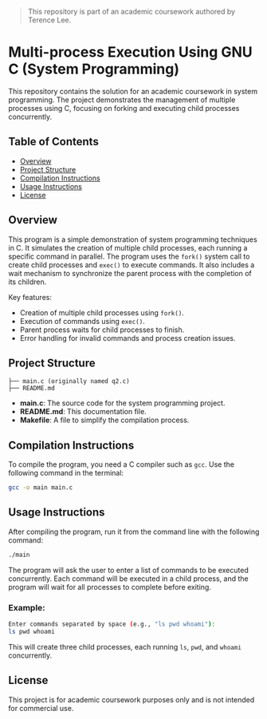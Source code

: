 > This repository is part of an academic coursework authored by Terence Lee.

# Multi-process Execution Using GNU C (System Programming)

This repository contains the solution for an academic coursework in system programming. The project demonstrates the management of multiple processes using C, focusing on forking and executing child processes concurrently.

## Table of Contents

- [Overview](#overview)
- [Project Structure](#project-structure)
- [Compilation Instructions](#compilation-instructions)
- [Usage Instructions](#usage-instructions)
- [License](#license)

## Overview

This program is a simple demonstration of system programming techniques in C. It simulates the creation of multiple child processes, each running a specific command in parallel. The program uses the `fork()` system call to create child processes and `exec()` to execute commands. It also includes a wait mechanism to synchronize the parent process with the completion of its children.

Key features:
- Creation of multiple child processes using `fork()`.
- Execution of commands using `exec()`.
- Parent process waits for child processes to finish.
- Error handling for invalid commands and process creation issues.

## Project Structure

```
├── main.c (originally named q2.c)
├── README.md
```

- **main.c**: The source code for the system programming project.
- **README.md**: This documentation file.
- **Makefile**: A file to simplify the compilation process.

## Compilation Instructions

To compile the program, you need a C compiler such as `gcc`. Use the following command in the terminal:

```bash
gcc -o main main.c
```

## Usage Instructions

After compiling the program, run it from the command line with the following command:

```bash
./main
```

The program will ask the user to enter a list of commands to be executed concurrently. Each command will be executed in a child process, and the program will wait for all processes to complete before exiting.

### Example:

```bash
Enter commands separated by space (e.g., "ls pwd whoami"):
ls pwd whoami
```

This will create three child processes, each running `ls`, `pwd`, and `whoami` concurrently.

## License

This project is for academic coursework purposes only and is not intended for commercial use.

